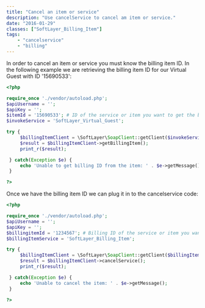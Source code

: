 ```yaml
---
title: "Cancel an item or service"
description: "Use cancelService to cancel am item or service."
date: "2016-01-29"
classes: ["SoftLayer_Billing_Item"]
tags:
    - "cancelservice"
    - "billing"
---
```


In order to cancel an item or service you must know the billing item ID. In the following example we are retrieving the billing item ID for our Virtual Guest with ID '15690533':

```php
<?php

require_once './vendor/autoload.php';
$apiUsername = '';
$apiKey = '';
$itemId = '15690533'; # ID of the service or item you want to get the billing ID of
$invokeService = 'SoftLayer_Virtual_Guest';

try {
     $billingItemClient = \SoftLayer\SoapClient::getClient($invokeService, $itemId, $apiUsername, $apiKey);
     $result = $billingItemClient->getBillingItem();
     print_r($result);

 } catch(Exception $e) {
     echo 'Unable to get billing ID from the item: ' . $e->getMessage();
 }

?>
```

Once we have the billing item ID we can plug it in to the cancelservice code:

```php
<?php

require_once './vendor/autoload.php';
$apiUsername = '';
$apiKey = '';
$billingitemId = '1234567'; # Billing ID of the service or item you want to cancel obtained from the previous example
$billingItemService = 'SoftLayer_Billing_Item';

try {
     $billingItemClient = \SoftLayer\SoapClient::getClient($billingItemService, $itemId, $apiUsername, $apiKey);
     $result = $billingItemClient->cancelService();
     print_r($result);

 } catch(Exception $e) {
     echo 'Unable to cancel the item: ' . $e->getMessage();
 }

?>
```
